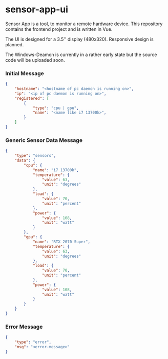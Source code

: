 # sensor-app-ui
Sensor App is a tool, to monitor a remote hardware device.
This repository contains the frontend project and is written in Vue.

The UI is designed for a 3.5'' display (480x320). Responsive design is planned.

The Windows-Deamon is currently in a rather early state but the source code will be uploaded soon. 

<!-- ![screenshot](./github/Screenshot%202023-05-21%20at%2016.33.20.png) -->

### Initial Message
```json
{
    "hostname": "<hostname of pc daemon is running on>",
    "ip": "<ip of pc daemon is running on>",
    "registered": [
        {
            "type": "cpu | gpu",
            "name": "<name like i7 13700k>",
        }
    ]
}
```

### Generic Sensor Data Message
```json
{
    "type": "sensors",
    "data": {
        "cpu": {
            "name": "i7 13700k",
            "temperature": {
                "value": 63,
                "unit": "degrees"
            },
            "load": {
                "value": 70,
                "unit": "percent"
            },
            "power": {
                "value": 108,
                "unit": "watt"
            }
        },
        "gpu": {
            "name": "RTX 2070 Super",
            "temperature": {
                "value": 63,
                "unit": "degrees"
            },
            "load": {
                "value": 70,
                "unit": "percent"
            },
            "power": {
                "value": 108,
                "unit": "watt"
            }
        } 
    }
}
```

### Error Message
```json
{
    "type": "error",
    "msg": "<error-message>"
}
```
